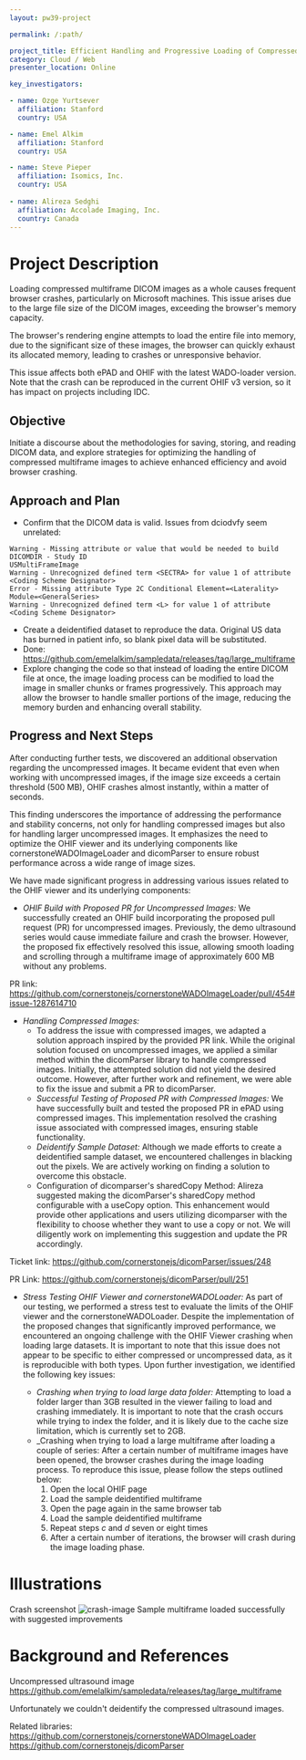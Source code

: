 ```yaml
---
layout: pw39-project

permalink: /:path/

project_title: Efficient Handling and Progressive Loading of Compressed Multiframe DICOM Images
category: Cloud / Web
presenter_location: Online

key_investigators:

- name: Ozge Yurtsever
  affiliation: Stanford
  country: USA

- name: Emel Alkim
  affiliation: Stanford
  country: USA

- name: Steve Pieper
  affiliation: Isomics, Inc.
  country: USA
  
- name: Alireza Sedghi
  affiliation: Accolade Imaging, Inc.
  country: Canada
---
```


# Project Description

<!-- Add a short paragraph describing the project. -->

Loading compressed multiframe DICOM images as a whole causes frequent browser crashes, particularly on Microsoft machines. This issue arises due to the large file size of the DICOM images, exceeding the browser's memory capacity.

The browser's rendering engine attempts to load the entire file into memory, due to the significant size of these images, the browser can quickly exhaust its allocated memory, leading to crashes or unresponsive behavior.

This issue affects both ePAD and OHIF with the latest WADO-loader version.  Note that the crash can be reproduced in the current OHIF v3 version, so it has impact on projects including IDC.

## Objective

<!-- Describe here WHAT you would like to achieve (what you will have as end result). -->

Initiate a discourse about the methodologies for saving, storing, and reading DICOM data, and explore strategies for optimizing the handling of compressed multiframe images to achieve enhanced efficiency and avoid browser crashing.



## Approach and Plan

<!-- Describe here HOW you would like to achieve the objectives stated above. -->
* Confirm that the DICOM data is valid.  Issues from dciodvfy seem unrelated:
```
Warning - Missing attribute or value that would be needed to build DICOMDIR - Study ID
USMultiFrameImage
Warning - Unrecognized defined term <SECTRA> for value 1 of attribute <Coding Scheme Designator>
Error - Missing attribute Type 2C Conditional Element=<Laterality> Module=<GeneralSeries>
Warning - Unrecognized defined term <L> for value 1 of attribute <Coding Scheme Designator>
```
* Create a deidentified dataset to reproduce the data.  Original US data has burned in patient info, so blank pixel data will be substituted.
*  Done: https://github.com/emelalkim/sampledata/releases/tag/large_multiframe
* Explore changing the code so that instead of loading the entire DICOM file at once, the image loading process can be modified to load the image in smaller chunks or frames progressively. This approach may allow the browser to handle smaller portions of the image, reducing the memory burden and enhancing overall stability.

## Progress and Next Steps

<!-- Update this section as you make progress, describing of what you have ACTUALLY DONE.
     If there are specific steps that you could not complete then you can describe them here, too. -->

After conducting further tests, we discovered an additional observation regarding the uncompressed images. It became evident that even when working with uncompressed images, if the image size exceeds a certain threshold (500 MB), OHIF crashes almost instantly, within a matter of seconds.

This finding underscores the importance of addressing the performance and stability concerns, not only for handling compressed images but also for handling larger uncompressed images. It emphasizes the need to optimize the OHIF viewer and its underlying components like cornerstoneWADOImageLoader and dicomParser to ensure robust performance across a wide range of image sizes.

We have made significant progress in addressing various issues related to the OHIF viewer and its underlying components: 

* _OHIF Build with Proposed PR for Uncompressed Images:_ We successfully created an OHIF build incorporating the proposed pull request (PR) for uncompressed images. Previously, the demo ultrasound series would cause immediate failure and crash the browser. However, the proposed fix effectively resolved this issue, allowing smooth loading and scrolling through a multiframe image of approximately 600 MB without any problems.

PR link: <https://github.com/cornerstonejs/cornerstoneWADOImageLoader/pull/454#issue-1287614710>
       
* _Handling Compressed Images:_
    * To address the issue with compressed images, we adapted a solution approach inspired by the provided PR link. While the original solution focused on uncompressed images, we applied a similar method within the dicomParser library to handle compressed images. Initially, the attempted solution did not yield the desired outcome. However, after further work and refinement, we were able to fix the issue and submit a PR to dicomParser.
    * _Successful Testing of Proposed PR with Compressed Images:_ We have successfully built and tested the proposed PR in ePAD using compressed images. This implementation resolved the crashing issue associated with compressed images, ensuring stable functionality.
    * _Deidentify Sample Dataset:_ Although we made efforts to create a deidentified sample dataset, we encountered challenges in blacking out the pixels. We are actively working on finding a solution to overcome this obstacle.
    * Configuration of dicomparser's sharedCopy Method: Alireza suggested making the dicomParser's sharedCopy method configurable with a useCopy option. This enhancement would provide other applications and users utilizing dicomparser with the flexibility to choose whether they want to use a copy or not. We will diligently work on implementing this suggestion and update the PR accordingly.

Ticket link: <https://github.com/cornerstonejs/dicomParser/issues/248> 

PR Link: <https://github.com/cornerstonejs/dicomParser/pull/251>

* _Stress Testing OHIF Viewer and cornerstoneWADOLoader:_ As part of our testing, we performed a stress test to evaluate the limits of the OHIF viewer and the cornerstoneWADOLoader. Despite the implementation of the proposed changes that significantly improved performance, we encountered an ongoing challenge with the OHIF Viewer crashing when loading large datasets. It is important to note that this issue does not appear to be specific to either compressed or uncompressed data, as it is reproducible with both types. Upon further investigation, we identified the following key issues:

  * _Crashing when trying to load large data folder:_ Attempting to load a folder larger than 3GB resulted in the viewer failing to load and crashing immediately. It is important to note that the crash occurs while trying to index the folder, and it is likely due to the cache size limitation, which is currently set to 2GB.
  * _Crashing when trying to load a large multiframe after loading a couple of series: After a certain number of multiframe images have been opened, the browser crashes during the image loading process. To reproduce this issue, please follow the steps outlined below:
    1. Open the local OHIF page
    2. Load the sample deidentified multiframe
    3. Open the page again in the same browser tab
    4. Load the sample deidentified multiframe
    5. Repeat steps _c_ and _d_ seven or eight times
    6. After a certain number of iterations, the browser will crash during the image loading phase.

# Illustrations

<!-- Add pictures and links to videos that demonstrate what has been accomplished. -->

Crash screenshot ![crash-image](https://github.com/NA-MIC/ProjectWeek/assets/9955081/9f80cbd7-cfa7-4c54-934c-9d165fe38e1a)
Sample multiframe loaded successfully with suggested improvements 

# Background and References

<!-- If you developed any software, include link to the source code repository.
     If possible, also add links to sample data, and to any relevant publications. -->
     
Uncompressed ultrasound image <https://github.com/emelalkim/sampledata/releases/tag/large_multiframe>

Unfortunately we couldn't deidentify the compressed ultrasound images.

Related libraries:
<https://github.com/cornerstonejs/cornerstoneWADOImageLoader>
<https://github.com/cornerstonejs/dicomParser>

